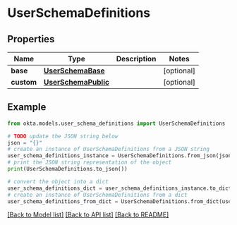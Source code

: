 # UserSchemaDefinitions


## Properties

Name | Type | Description | Notes
------------ | ------------- | ------------- | -------------
**base** | [**UserSchemaBase**](UserSchemaBase.md) |  | [optional] 
**custom** | [**UserSchemaPublic**](UserSchemaPublic.md) |  | [optional] 

## Example

```python
from okta.models.user_schema_definitions import UserSchemaDefinitions

# TODO update the JSON string below
json = "{}"
# create an instance of UserSchemaDefinitions from a JSON string
user_schema_definitions_instance = UserSchemaDefinitions.from_json(json)
# print the JSON string representation of the object
print(UserSchemaDefinitions.to_json())

# convert the object into a dict
user_schema_definitions_dict = user_schema_definitions_instance.to_dict()
# create an instance of UserSchemaDefinitions from a dict
user_schema_definitions_from_dict = UserSchemaDefinitions.from_dict(user_schema_definitions_dict)
```
[[Back to Model list]](../README.md#documentation-for-models) [[Back to API list]](../README.md#documentation-for-api-endpoints) [[Back to README]](../README.md)


